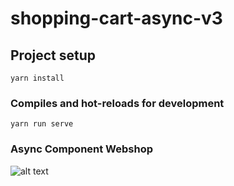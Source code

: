 # shopping-cart-async-v3

## Project setup
```
yarn install
```

### Compiles and hot-reloads for development
```
yarn run serve
```

### Async Component Webshop

![alt text](https://i.ibb.co/RBQyHxS/Screen-Shot-2018-11-24-at-23-53-00.png "Webshop Layout")

